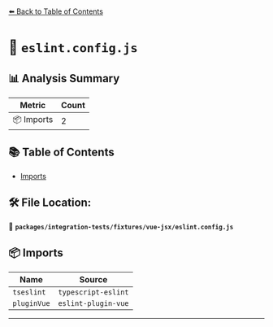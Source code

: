 [⬅️ Back to Table of Contents](../../../../index.md)

# 📄 `eslint.config.js`

## 📊 Analysis Summary

| Metric | Count |
|--------|-------|
| 📦 Imports | 2 |

## 📚 Table of Contents

- [Imports](#imports)

## 🛠️ File Location:
📂 **`packages/integration-tests/fixtures/vue-jsx/eslint.config.js`**

## 📦 Imports

| Name | Source |
|------|--------|
| `tseslint` | `typescript-eslint` |
| `pluginVue` | `eslint-plugin-vue` |


---